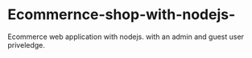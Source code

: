 # Ecommernce-shop-with-nodejs-
Ecommerce web application with nodejs. with an admin and guest user priveledge. 
